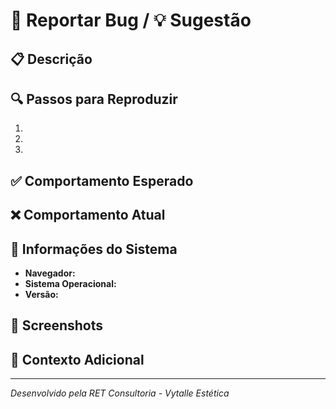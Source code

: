 # 🐛 Reportar Bug / 💡 Sugestão

## 📋 Descrição

<!-- Descreva o problema ou sugestão de forma clara e concisa -->

## 🔍 Passos para Reproduzir

1.
2.
3.

## ✅ Comportamento Esperado

<!-- O que deveria acontecer -->

## ❌ Comportamento Atual

<!-- O que está acontecendo -->

## 📱 Informações do Sistema

- **Navegador:**
- **Sistema Operacional:**
- **Versão:**

## 📸 Screenshots

<!-- Se aplicável, adicione screenshots -->

## 🔧 Contexto Adicional

<!-- Qualquer outra informação relevante -->

---

_Desenvolvido pela RET Consultoria - Vytalle Estética_
